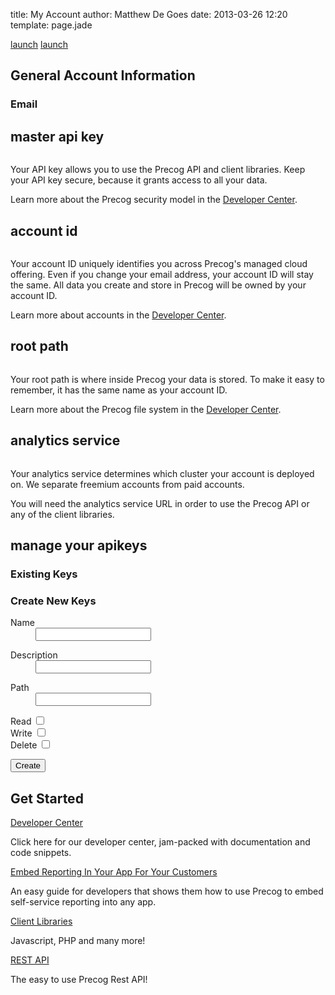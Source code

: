 title: My Account
author: Matthew De Goes
date: 2013-03-26 12:20
template: page.jade

<div class="two-columns">
    <div id="precog-account-details">
        <div id="products-links">
            <a class="product-link-labcoat"  href="https://labcoat.precog.com" target="_blank"><span>launch</span></a>
            <a class="product-link-reportgrid"  href="http://builder.reportgrid.com" target="_blank"><span>launch</span></a>
            <div class="clear-left">
            </div>
        </div>
        <h2>General Account Information</h2>
        <h3>Email</h3>
        <div id="account-email" class="dark-background">
            <h3></h3>
        </div>
        <h2>master api key</h2>
        <pre id="account-apikey"></pre>
        <p>Your API key allows you to use the Precog API and client libraries. Keep your API key secure, because it grants access to all your data.</p>
        <p>Learn more about the Precog security model in the <a href="/developers">Developer Center</a>.</p>
        <h2>account id</h2>
        <pre id="account-id"></pre>
        <p>Your account ID uniquely identifies you across Precog's managed cloud offering. Even if you change your email address, your account ID will stay the same. All data you create and store in Precog will be owned by your account ID.</p>
        <p>Learn more about accounts in the <a href="/developers">Developer Center</a>.</p>
        <h2>root path</h2>
        <pre id="account-basepath"></pre>
        <p>Your root path is where inside Precog your data is stored. To make it easy to remember, it has the same name as your account ID.</p>
        <p>Learn more about the Precog file system in the <a href="/developers">Developer Center</a>.</p>
        <h2>analytics service</h2>
        <pre id="account-analyticsservice"></pre>
        <p>Your analytics service determines which cluster your account is deployed on. We separate freemium accounts from paid accounts.</p>
        <p>You will need the analytics service URL in order to use the Precog API or any of the client libraries.</p>
        <h2>manage your apikeys</h2>
        <div id="current-api-keys">
        <h3>Existing Keys</h3>
        <dl>
        </dl>
        </div>
        <h3>Create New Keys</h3>
        <form id="precog-create-apikey" class="precog-account-form-full" method="post">
            <dl class="two-columns">
                <dt>
                    <label for="form-name">Name</label>
                </dt>
                <dd>
                    <input type="text" id="form-name" name="form-path">
                </dd>
            </dl>
            <dl class="two-columns">
                <dt>
                    <label for="form-description">Description</label>
                </dt>
                <dd>
                    <input type="text" id="form-description" name="form-path">
                </dd>
            </dl>
            <dl class="clear-left"></dl>
            <dl>
                <dt>
                    <label for="form-path">Path</label>
                </dt>
                <dd>
                    <input type="text" id="form-path" name="form-path">
                </dd>
            </dl>
            <dl>
                <dt class="form-radio">
                    <label for="form-grants-read">Read</label>
                    <input type="checkbox" id="form-grants-read" name="form-grants" value="read">
                </dt>
                <dt class="form-radio">
                    <label for="form-grants-write">Write</label>
                    <input type="checkbox" id="form-grants-write" name="form-grants" value="write">
                </dt>
                <dt class="form-radio">
                    <label for="form-grants-delete">Delete</label>
                    <input type="checkbox" id="form-grants-delete" name="form-grants" value="delete">
                </dt>
                <dt class="clear-left"></dt>
            </dl>
            <input class="button small-button red-background" type="submit" value="Create">
        </form>
    </div>
</div>
<div class="two-columns-end">
    <div class="dark-background">
        <h2>Get Started</h2>
        <a href="/developers/">Developer Center</a>
        <p>Click here for our developer center, jam-packed with documentation and code snippets.</p>
        <a href="/developers/how-tos/embed-reporting/">Embed Reporting In Your App For Your Customers</a>
        <p>An easy guide for developers that shows them how to use Precog to embed self-service reporting into any app.</p>
        <a href="/developers/client-libraries/javascript/">Client Libraries</a>
        <p>Javascript, PHP and many more!</p>
        <a href="/developers/rest-apis/accounts/">REST API</a>
        <p>The easy to use Precog Rest API!</p>
    </div>
</div>
<div class="clear-left">
</div>